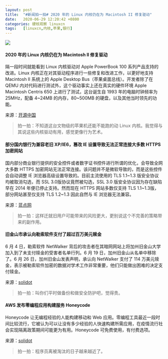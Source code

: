 ```yaml
---
layout: post
title:	"#新闻拍一拍# 2020 年的 Linux 内核仍在为 Macintosh II 修复驱动"
date:	2020-06-29 12:20:42 +0800 
categories:	硬核观察 linuxcn 
tags:	[linuxcn,内核,苹果,银行]
---
```



![](/Asserts/Images//attachment/album/202006/29/122027ir5jb8jv5hzuj2b8.jpg)


#### 2020 年的 Linux 内核仍在为 Macintosh II 修复驱动


隔一段时间就能看到 Linux 内核驱动对 Apple PowerBook 100 系列产品支持的改进。Linux 内核正在对其驱动程序进行一些修复和改进工作，以更好地支持 Macintosh II 系统上的 Apple Desktop Bus（苹果桌面总线）。开发者除了在 QEMU 内对代码进行测试外，这个驱动事实上还在真实的硬件环境 Apple Macintosh Centris 650 上进行了测试，这台诞生自 1993 年的电脑时钟频率为 25MHz，配备 4~24MB 的内存，80~500MB 的硬盘，以及其他当时领先的功能。


来源：[开源中国](https://www.oschina.net/news/116784/2020-linux-macintosh-2-adb)



> 
> 拍一拍：不知道这台文物级的苹果机还能不能跑的动 Linux 内核。我觉得与其说这些内核驱动有用，感觉更像行为艺术。
> 
> 
> 


#### 部分国内银行为兼容老旧 XP/IE6，篡改 IE 设置导致无法正常连接大多数 HTTPS 加密网站


国内部分商业银行提供的安全控件或者数字证书控件进行所谓的优化，会导致全网大多数 HTTPS 加密网站无法正常连接。该问题并不是微软导致的，而是这些控件会自动调整 IE 浏览器高级设置导致的。目前主流使用的 TLS 1.1~1.3 版安全协议均被取消勾选，而 SSL 3.0版协议竟然被勾选，SSL 3.0 版安全协议因为存在缺陷早在 2014 年便已停止支持。然而现在 HTTPS 网站多数仅支持 TLS 1.1~1.3版，部分网站甚至仅支持 TLS 1.2~1.3 因此自然与 IE 浏览器无法兼容。


来源：[蓝点网](https://www.landiannews.com/archives/76100.html)



> 
> 拍一拍：这样迁就旧用户可能带来的风险更大，更别说这个不完善的策略带来的副作用。 
> 
> 
> 


#### 旧金山市承认向勒索软件支付了超过百万美元赎金


6 月 4 日，勒索软件 NetWalker 背后的攻击者在其暗网网站上将加州旧金山大学加入到了未支付赎金的受害者名单行列。6 月 19 日，加州旧金山从名单中移除了。6 月 26 日，加州旧金山发表声明，承认向 NetWalker 支付了 114 万美元赎金，表示被勒索软件加密的数据对学术工作非常重要，他们只能做出困难的决定支付赎金。


来源：[solidot](https://www.solidot.org/story?sid=64780)



> 
> 拍一拍：叫你们平时做备份和做安全防护吧，觉得贵。
> 
> 
> 


#### AWS 发布零编程应用构建服务 Honeycode


Honeycode 让无编程经验的人能构建移动和 Web 应用。零编程工具最近一段时间比较流行，它被认为可以让没有多少经验的人快速构建所需应用，在疫情流行社会实现隔离政策期间可能更为有用。Honeycode 可免费使用，有付费选项。


来源：[solidot](https://www.solidot.org/story?sid=64785)



> 
> 拍一拍：程序员离被淘汰的日子越来越近了。
> 
> 
>
